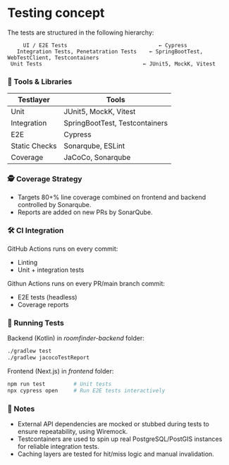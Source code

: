 # Testing concept

The tests are structured in the following hierarchy:

         UI / E2E Tests                             ← Cypress
       Integration Tests, Penetatration Tests    ← SpringBootTest, WebTestClient, Testcontainers
     Unit Tests                                ← JUnit5, MockK, Vitest

### 🧰 Tools & Libraries

| Testlayer     | Tools                          |
|---------------|--------------------------------|
| Unit          | JUnit5, MockK, Vitest          |
| Integration   | SpringBootTest, Testcontainers |
| E2E           | Cypress                        |
| Static Checks | Sonarqube, ESLint              |
| Coverage      | JaCoCo, Sonarqube              |

### 🕵️ Coverage Strategy

- Targets 80+% line coverage combined on frontend and backend controlled by Sonarqube.
- Reports are added on new PRs by SonarQube.

### 🛠 CI Integration

GitHub Actions runs on every commit:
- Linting
- Unit + integration tests

Githun Actions runs on every PR/main branch commit:
- E2E tests (headless)
- Coverage reports

### 🧪 Running Tests

Backend (Kotlin) in _roomfinder-backend_ folder:

```bash
./gradlew test
./gradlew jacocoTestReport
```

Frontend (Next.js) in _frontend_ folder:
```bash
npm run test         # Unit tests
npx cypress open     # Run E2E tests interactively
```

### 📌 Notes

- External API dependencies are mocked or stubbed during tests to ensure repeatability, using Wiremock.
- Testcontainers are used to spin up real PostgreSQL/PostGIS instances for reliable integration tests.
- Caching layers are tested for hit/miss logic and manual invalidation.
